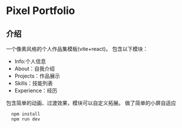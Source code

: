 # Pixel Portfolio

## 介绍

一个像素风格的个人作品集模板(vite+react)。
包含以下模块：
- Info:个人信息
- About：自我介绍
- Projects：作品展示
- Skills：技能列表
- Experience：经历

包含简单的动画、过渡效果，模块可以自定义拓展。
做了简单的小屏自适应

```node
  npm install
  npm run dev
```
